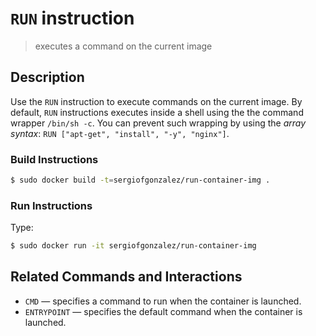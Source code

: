 # `RUN` instruction
> executes a command on the current image

## Description
Use the `RUN` instruction to execute commands on the current image. By default, `RUN` instructions executes inside a shell using the the command wrapper `/bin/sh -c`. You can prevent such wrapping by using the *array syntax*: `RUN ["apt-get", "install", "-y", "nginx"]`.


### Build Instructions
```bash
$ sudo docker build -t=sergiofgonzalez/run-container-img .
```

### Run Instructions
Type:
```bash
$ sudo docker run -it sergiofgonzalez/run-container-img
```
## Related Commands and Interactions
+ `CMD` &mdash; specifies a command to run when the container is launched.
+ `ENTRYPOINT` &mdash; specifies the default command when the container is launched.